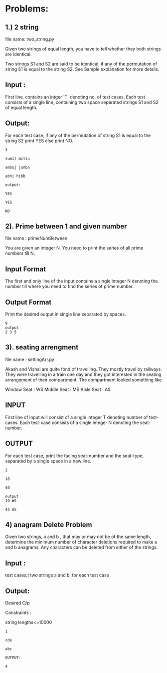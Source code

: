 # Problems: 
## 1.) 2 string   
file name: two_string.py

Given two strings of equal length, you have to tell whether they both strings are identical.

Two strings S1 and S2 are said to be identical, if any of the permutation of string S1 is equal to the string S2. See Sample explanation for more details.

## Input :

First line, contains an intger 'T' denoting no. of test cases.
Each test consists of a single line, containing two space separated strings S1 and S2 of equal length.

## Output:

For each test case, if any of the permutation of string S1 is equal to the string S2 print YES else print NO.

```
3

sumit mitsu                 

ambuj jumba                 

abhi hibb

output:

YES

YES

NO
```



## 2). Prime between 1 and given number

file name : primeNumBetween

You are given an integer N. You need to print the series of all prime numbers till N.

## Input Format

The first and only line of the input contains a single integer N denoting the number till where you need to find the series of prime number.

## Output Format

Print the desired output in single line separated by spaces.

```
9
output
2 3 5
```


##  3). seating arrengment

file name : settingArr.py


Akash and Vishal are quite fond of travelling. They mostly travel by railways. They were travelling in a train one day and they got interested in the seating arrangement of their compartment. The compartment looked something like

Window Seat : WS
Middle Seat : MS
Aisle Seat : AS

##  INPUT
First line of input will consist of a single integer T denoting number of test-cases. Each test-case consists of a single integer N denoting the seat-number.

## OUTPUT
For each test case, print the facing seat-number and the seat-type, separated by a single space in a new line.

```
2

18

40

output
19 WS

45 AS
```

## 4) anagram Delete Problem

Given two strings, a and b , that may or may not be of the same length, determine the minimum number of character deletions required to make a and b anagrams. Any characters can be deleted from either of the strings.

## Input :

test cases,t
two strings a and b, for each test case

## Output:

Desired O/p

Constraints :

string lengths<=10000

```
1

cde

abc

OUTPUT:

4
```




